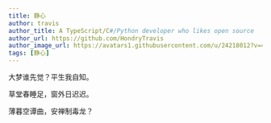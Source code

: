 ```yaml
---
title: 静心
author: travis
author_title: A TypeScript/C#/Python developer who likes open source
author_url: https://github.com/HondryTravis
author_image_url: https://avatars1.githubusercontent.com/u/24218012?v=4
tags: [静心]
---
```


大梦谁先觉？平生我自知。

草堂春睡足，窗外日迟迟。

薄暮空谭曲，安禅制毒龙？
